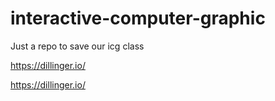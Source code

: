 # interactive-computer-graphic


Just a repo to save our icg class


https://dillinger.io/

https://dillinger.io/
